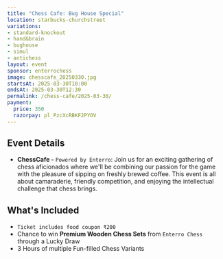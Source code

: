 ```yaml
---
title: "Chess Cafe: Bug House Special"
location: starbucks-churchstreet
variations:
- standard-knockout
- hand&brain
- bughouse
- simul
- antichess
layout: event
sponsor: enterrochess
image: chesscafe_20250330.jpg
startsAt: 2025-03-30T10:00
endsAt: 2025-03-30T12:30
permalink: /chess-cafe/2025-03-30/
payment:
  price: 350
  razorpay: pl_PzcXcRBKF2PYOV
---
```


## Event Details
- **ChessCafe -** `Powered by Enterro`:
Join us for an exciting gathering of chess aficionados where we'll be
combining our passion for the game with the pleasure of sipping on freshly
brewed coffee. This event is all about camaraderie, friendly competition, and
enjoying the intellectual challenge that chess brings.

## What's Included

- `Ticket includes food coupon ₹200`
- Chance to win **Premium Wooden Chess Sets** from `Enterro Chess` through a Lucky Draw
- 3 Hours of multiple Fun-filled Chess Variants
